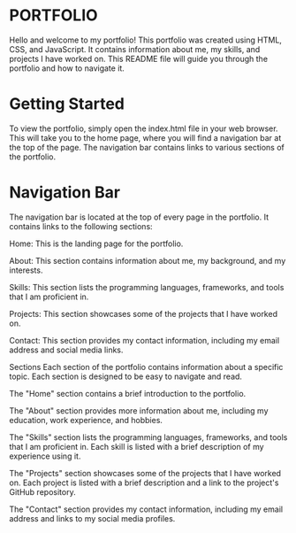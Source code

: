 # PORTFOLIO
Hello and welcome to my portfolio! This portfolio was created using HTML, CSS, and JavaScript.
It contains information about me, my skills, and projects I have worked on. 
This README file will guide you through the portfolio and how to navigate it.

# Getting Started
To view the portfolio, simply open the index.html file in your web browser. This will take you to the home page, where you will find a navigation bar at the top of the page. The navigation bar contains links to various sections of the portfolio.

# Navigation Bar
The navigation bar is located at the top of every page in the portfolio. It contains links to the following sections:

Home: This is the landing page for the portfolio.

About: This section contains information about me, my background, and my interests.

Skills: This section lists the programming languages, frameworks, and tools that I am proficient in.

Projects: This section showcases some of the projects that I have worked on.

Contact: This section provides my contact information, including my email address and social media links.

Sections
Each section of the portfolio contains information about a specific topic. Each section is designed to be easy to navigate and read.

The "Home" section contains a brief introduction to the portfolio.

The "About" section provides more information about me, including my education, work experience, and hobbies.

The "Skills" section lists the programming languages, frameworks, and tools that I am proficient in. Each skill is listed with a brief description of my experience using it.

The "Projects" section showcases some of the projects that I have worked on. Each project is listed with a brief description and a link to the project's GitHub repository.

The "Contact" section provides my contact information, including my email address and links to my social media profiles.
